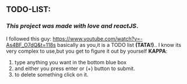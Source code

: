 ## **TODO-LIST:**
### *This project was made with love and reactJS*.
I followed this guy: https://www.youtube.com/watch?v=-As4BF_O7dQ&t=118s basically as you,it is a TODO list **(TATA!)**..
I know its very complex to use,but you get to figure it out by yourself **KAPPA**:
1. type anything you want in the bottom blue box 
2. and either you press enter or (+) button to submit.
3. to delete something click on it.
